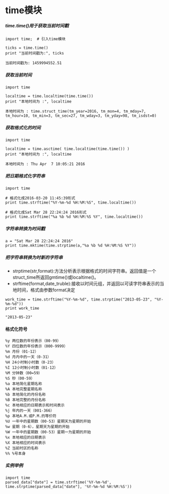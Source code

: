 # time模块
##### time.time()用于获取当前时间戳

```
import time;  # 引入time模块

ticks = time.time()
print "当前时间戳为:", ticks

当前时间戳为: 1459994552.51
```
##### 获取当前时间
```
import time

localtime = time.localtime(time.time())
print "本地时间为 :", localtime

本地时间为 : time.struct_time(tm_year=2016, tm_mon=4, tm_mday=7, tm_hour=10, tm_min=3, tm_sec=27, tm_wday=3, tm_yday=98, tm_isdst=0)
```
##### 获取格式化的时间
```
import time

localtime = time.asctime( time.localtime(time.time()) )
print "本地时间为 :", localtime

本地时间为 : Thu Apr  7 10:05:21 2016
```
##### 把日期格式化字符串
```
import time

# 格式化成2016-03-20 11:45:39形式
print time.strftime("%Y-%m-%d %H:%M:%S", time.localtime())

# 格式化成Sat Mar 28 22:24:24 2016形式
print time.strftime("%a %b %d %H:%M:%S %Y", time.localtime())
```
##### 字符串转换为时间戳
```
a = "Sat Mar 28 22:24:24 2016"
print time.mktime(time.strptime(a,"%a %b %d %H:%M:%S %Y"))
```
##### 把字符串转换为时新的字符串
- strptime(str,format):方法分析表示根据格式的时间字符串。返回值是一个struct_time所返回gmtime()或localtime()。
- strftime(format,date_truble):接收以时间元组，并返回以可读字符串表示的当地时间，格式由参数format决定
```
work_time = time.strftime("%Y-%m-%d", time.strptime("2013-05-23", "%Y-%m-%d"))
print work_time

"2013-05-23"
```
#### 格式化符号
```
%y 两位数的年份表示（00-99）
%Y 四位数的年份表示（000-9999）
%m 月份（01-12）
%d 月内中的一天（0-31）
%H 24小时制小时数（0-23）
%I 12小时制小时数（01-12）
%M 分钟数（00=59）
%S 秒（00-59）
%a 本地简化星期名称
%A 本地完整星期名称
%b 本地简化的月份名称
%B 本地完整的月份名称
%c 本地相应的日期表示和时间表示
%j 年内的一天（001-366）
%p 本地A.M.或P.M.的等价符
%U 一年中的星期数（00-53）星期天为星期的开始
%w 星期（0-6），星期天为星期的开始
%W 一年中的星期数（00-53）星期一为星期的开始
%x 本地相应的日期表示
%X 本地相应的时间表示
%Z 当前时区的名称
%% %号本身
```
##### 实例举例

```
import time
parsed_data["date"] = time.strftime('%Y-%m-%d', time.strptime(parsed_data["date"], '%Y-%m-%d %H:%M:%S'))
```
